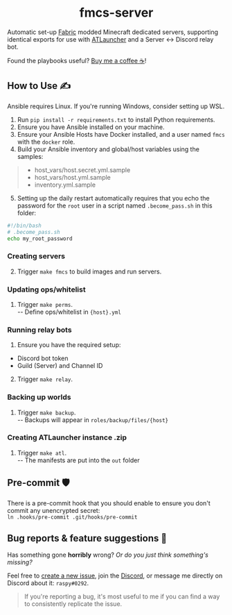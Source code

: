 <div align="center">

# fmcs-server

</div>

Automatic set-up [Fabric](https://fabricmc.net/) modded Minecraft dedicated servers, supporting identical exports for use with [ATLauncher](https://atlauncher.com/) and a Server <-> Discord relay bot.

Found the playbooks useful? [Buy me a coffee ☕](https://ko-fi.com/raspy)!

## How to Use ✍️

Ansible requires Linux. If you're running Windows, consider setting up WSL.

1. Run `pip install -r requirements.txt` to install Python requirements.
2. Ensure you have Ansible installed on your machine.
3. Ensure your Ansible Hosts have Docker installed, and a user named `fmcs` with the `docker` role.
4. Build your Ansible inventory and global/host variables using the samples:
> * host_vars/host.secret.yml.sample
> * host_vars/host.yml.sample
> * inventory.yml.sample
5. Setting up the daily restart automatically requires that you echo the password for the `root` user in a script named `.become_pass.sh` in this folder:
```sh
#!/bin/bash
# .become_pass.sh
echo my_root_password
```

### Creating servers
2. Trigger `make fmcs` to build images and run servers.

### Updating ops/whitelist
1. Trigger `make perms`.<br/>
-- Define ops/whitelist in `{host}.yml`

### Running relay bots
1. Ensure you have the required setup:
* Discord bot token
* Guild (Server) and Channel ID
2. Trigger `make relay`.<br/>

### Backing up worlds
1. Trigger `make backup`.<br/>
-- Backups will appear in `roles/backup/files/{host}`

### Creating ATLauncher instance .zip
1. Trigger `make atl`.<br/>
-- The manifests are put into the `out` folder

## Pre-commit 🛡️
There is a pre-commit hook that you should enable to ensure you don't commit any unencrypted secret:<br/>
`ln .hooks/pre-commit .git/hooks/pre-commit`

## Bug reports & feature suggestions 🐛
Has something gone **horribly** wrong? *Or do you just think something's missing?*

Feel free to [create a new issue](https://github.com/jack-avery/fmcs-server/issues), join the [Discord](https://discord.gg/qpyT4zx), or message me directly on Discord about it: `raspy#0292`.

> If you're reporting a bug, it's most useful to me if you can find a way to consistently replicate the issue.<br/>
